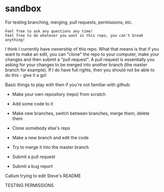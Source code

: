 # sandbox
For testing branching, merging, pull requests, permissions, etc.

```
Feel free to ask any questions any time!
Feel free to do whatever you want in this repo, you can't break anything!
```

I think I currently have ownership of this repo. What that means is that if you want to make an edit, you can "clone" the repo to your computer, make your changes and then submit a "pull request". A pull request is essentially you asking for your changes to be merged into another branch (the master branch for example). If I do have full rights, then you should not be able to do this - give it a go!

Basic things to play with then if you're not familiar with github:

  * Make your own repository (repo) from scratch
  * Add some code to it
  * Make new branches, switch between branches, merge them, delete them

  * Clone somebody else's repo
  * Make a new branch and edit the code
  * Try to merge it into the master branch
  * Submit a pull request
  * Submit a bug report

Callum trying to edit Steve's README

TESTING PERMISSIONS
